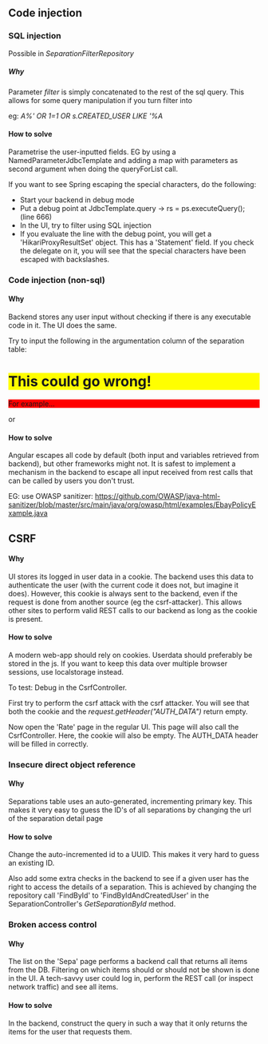 ## Code injection
### SQL injection
Possible in _SeparationFilterRepository_

##### Why
Parameter _filter_ is simply concatenated to the rest of the sql query.
This allows for some query manipulation if you turn filter into 

eg: _A%' OR 1=1 OR s.CREATED_USER LIKE '%A_

#### How to solve 
Parametrise the user-inputted fields. 
EG by using a NamedParameterJdbcTemplate and adding a map with parameters as second argument when doing the queryForList call.

If you want to see Spring escaping the special characters, do the following:
- Start your backend in debug mode
- Put a debug point at JdbcTemplate.query -> rs = ps.executeQuery(); (line 666) 
- In the UI, try to filter using SQL injection
- If you evaluate the line with the debug point, you will get a 'HikariProxyResultSet' object. 
This has a 'Statement' field. If you check the delegate on it, you will see that the special characters have been escaped with backslashes.

### Code injection (non-sql)
#### Why
Backend stores any user input without checking if there is any executable code in it.
The UI does the same.

Try to input the following in the argumentation column of the separation table:

<h1>This could go wrong!</h1>
<p style='background-color:red'>For example...<p>
  <style>h1 {background-color:yellow;}</style>
  
  or
  
  <style>table {
  display: none !important;
  }</style>

#### How to solve
Angular escapes all code by default (both input and variables retrieved from backend), but other frameworks might not.
It is safest to implement a mechanism in the backend to escape all input received from rest calls that can be called by users you don't trust. 

EG: use OWASP sanitizer: https://github.com/OWASP/java-html-sanitizer/blob/master/src/main/java/org/owasp/html/examples/EbayPolicyExample.java

## CSRF
#### Why
UI stores its logged in user data in a cookie. 
The backend uses this data to authenticate the user (with the current code it does not, but imagine it does).
However, this cookie is always sent to the backend, even if the request is done from another source (eg the csrf-attacker).
This allows other sites to perform valid REST calls to our backend as long as the cookie is present.

#### How to solve
A modern web-app should rely on cookies. Userdata should preferably be stored in the js.
If you want to keep this data over multiple browser sessions, use localstorage instead.

To test:
Debug in the CsrfController.

First try to perform the csrf attack with the csrf attacker. 
You will see that both the cookie and the _request.getHeader("AUTH_DATA")_ return empty.

Now open the 'Rate' page in the regular UI. This page will also call the CsrfController. 
Here, the cookie will also be empty. The AUTH_DATA header will be filled in correctly.

### Insecure direct object reference

#### Why
Separations table uses an auto-generated, incrementing primary key. 
This makes it very easy to guess the ID's of all separations by changing the url of the separation detail page

#### How to solve
Change the auto-incremented id to a UUID. This makes it very hard to guess an existing ID.

Also add some extra checks in the backend to see if a given user has the right to access the details of a separation.
This is achieved by changing the repository call 'FindById' to 'FindByIdAndCreatedUser' in the SeparationController's _GetSeparationById_ method.

### Broken access control

#### Why
The list on the 'Sepa' page performs a backend call that returns all items from the DB. 
Filtering on which items should or should not be shown is done in the UI.
A tech-savvy user could log in, perform the REST call (or inspect network traffic) and see all items.

#### How to solve
In the backend, construct the query in such a way that it only returns the items for the user that requests them.
